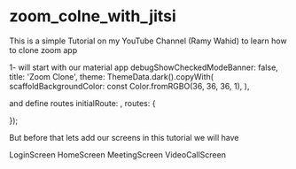 # zoom_colne_with_jitsi

This is a simple Tutorial on my YouTube Channel (Ramy Wahid) to learn how to clone zoom app

1- will start with our material app
debugShowCheckedModeBanner: false,
title: 'Zoom Clone',
theme: ThemeData.dark().copyWith(
scaffoldBackgroundColor: const Color.fromRGBO(36, 36, 36, 1),
),

and define routes
initialRoute: ,
routes: {

});

But before that lets add our screens 
in this tutorial we will have 

LoginScreen
HomeScreen
MeetingScreen
VideoCallScreen